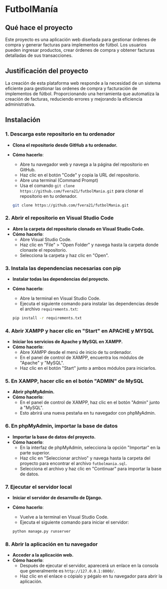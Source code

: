 # FutbolManía

## Qué hace el proyecto
  Este proyecto es una aplicación web diseñada para gestionar órdenes de compra y generar facturas para implementos de fútbol. Los usuarios pueden ingresar productos, crear órdenes de compra y obtener facturas detalladas de sus transacciones.

## Justificación del proyecto
  La creación de esta plataforma web responde a la necesidad de un sistema eficiente para gestionar las ordenes de compra y facturación de implementos de fútbol. Proporcionando una herramienta que automatiza la creación de facturas, reduciendo errores y mejorando la eficiencia administrativa.

## Instalación
### 1. Descarga este repositorio en tu ordenador

- **Clona el repositorio desde GitHub a tu ordenador.**
- **Cómo hacerlo**: 
  - Abre tu navegador web y navega a la página del repositorio en GitHub.
  - Haz clic en el botón "Code" y copia la URL del repositorio.
  - Abre una terminal (Command Prompt)
  - Usa el comando `git clone https://github.com/fvera21/futbolMania.git` para clonar el repositorio en tu ordenador.
  
  ```bash
  git clone https://github.com/fvera21/futbolMania.git
  ```

### 2. Abrir el repositorio en Visual Studio Code

- **Abre la carpeta del repositorio clonado en Visual Studio Code.**
- **Cómo hacerlo**: 
  - Abre Visual Studio Code.
  - Haz clic en "File" > "Open Folder" y navega hasta la carpeta donde clonaste el repositorio.
  - Selecciona la carpeta y haz clic en "Open".

### 3. Instala las dependencias necesarias con pip

- **Instalar todas las dependencias del proyecto.**
- **Cómo hacerlo**: 
  - Abre la terminal en Visual Studio Code.
  - Ejecuta el siguiente comando para instalar las dependencias desde el archivo `requirements.txt`:
  
  ```bash
  pip install -r requirements.txt
  ```

### 4. Abrir XAMPP y hacer clic en "Start" en APACHE y MYSQL

- **Iniciar los servicios de Apache y MySQL en XAMPP.**
- **Cómo hacerlo**: 
  - Abre XAMPP desde el menú de inicio de tu ordenador.
  - En el panel de control de XAMPP, encuentra los módulos de "Apache" y "MySQL".
  - Haz clic en el botón "Start" junto a ambos módulos para iniciarlos.

### 5. En XAMPP, hacer clic en el botón "ADMIN" de MySQL

- **Abrir phpMyAdmin.**
- **Cómo hacerlo**: 
  - En el panel de control de XAMPP, haz clic en el botón "Admin" junto a "MySQL".
  - Esto abrirá una nueva pestaña en tu navegador con phpMyAdmin.

### 6. En phpMyAdmin, importar la base de datos

- **Importar la base de datos del proyecto.**
- **Cómo hacerlo**: 
  - En la interfaz de phpMyAdmin, selecciona la opción "Importar" en la parte superior.
  - Haz clic en "Seleccionar archivo" y navega hasta la carpeta del proyecto para encontrar el archivo `futbolmania.sql`.
  - Selecciona el archivo y haz clic en "Continuar" para importar la base de datos.

### 7. Ejecutar el servidor local

- **Iniciar el servidor de desarrollo de Django.**
- **Cómo hacerlo**: 
  - Vuelve a la terminal en Visual Studio Code.
  - Ejecuta el siguiente comando para iniciar el servidor:

  ```bash
  python manage.py runserver
  ```

### 8. Abrir la aplicación en tu navegador

- **Acceder a la aplicación web.**
- **Cómo hacerlo**: 
  - Después de ejecutar el servidor, aparecerá un enlace en la consola que generalmente es `http://127.0.0.1:8000/`.
  - Haz clic en el enlace o cópialo y pégalo en tu navegador para abrir la aplicación.

